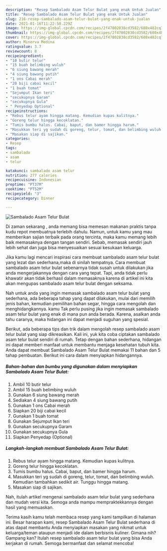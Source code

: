 ```yaml
---
description: "Resep Sambalado Asam Telur Bulat yang enak Untuk Jualan"
title: "Resep Sambalado Asam Telur Bulat yang enak Untuk Jualan"
slug: 216-resep-sambalado-asam-telur-bulat-yang-enak-untuk-jualan
date: 2021-01-16T11:22:58.229Z
image: https://img-global.cpcdn.com/recipes/2f47802838cd3582/680x482cq70/sambalado-asam-telur-bulat-foto-resep-utama.jpg
thumbnail: https://img-global.cpcdn.com/recipes/2f47802838cd3582/680x482cq70/sambalado-asam-telur-bulat-foto-resep-utama.jpg
cover: https://img-global.cpcdn.com/recipes/2f47802838cd3582/680x482cq70/sambalado-asam-telur-bulat-foto-resep-utama.jpg
author: Minerva Medina
ratingvalue: 3.7
reviewcount: 8
recipeingredient:
- "10 butir telur"
- "15 buah belimbing wuluh"
- "6 siung bawang merah"
- "4 siung bawang putih"
- "1 ons Cabai merah"
- "20 biji cabai kecil"
- "1 buah tomat"
- "Sejumput Ikan teri"
- "secukupnya Garam"
- "secukupnya Gula"
- " Penyedap Optional"
recipeinstructions:
- "Rebus telur ayam hingga matang. Kemudian kupas kulitnya."
- "Goreng telur hingga kecoklatan."
- "Tumis bumbu halus. Cabai, baput, dan bamer hingga harum."
- "Masukkan teri yg sudah di goreng, telur, tomat, dan belimbing wuluh. Kemudian tambahkan sedikit air. Tunggu hingga matang."
- "Masakan siap di sajikan."
categories:
- Resep
tags:
- sambalado
- asam
- telur

katakunci: sambalado asam telur 
nutrition: 277 calories
recipecuisine: Indonesian
preptime: "PT37M"
cooktime: "PT52M"
recipeyield: "3"
recipecategory: Dinner

---
```



![Sambalado Asam Telur Bulat](https://img-global.cpcdn.com/recipes/2f47802838cd3582/680x482cq70/sambalado-asam-telur-bulat-foto-resep-utama.jpg)

Di zaman  sekarang , anda memang bisa memesan makanan praktis tanpa kudu repot membuatnya terlebih dahulu. Namun, untuk kamu yang mau memberikan sajian terbaik pada orang tercinta, maka kamu memang lebih baik memasaknya dengan tangan sendiri. Sebab, memasak sendiri jauh lebih sehat dan juga bisa menyesuaikan sesuai kesukaan keluarga.

Jika kamu lagi mencari inspirasi cara membuat sambalado asam telur bulat yang lezat dan sederhana,maka di sinilah tempatnya. Cara membuat sambalado asam telur bulat  sebenarnya tidak susah untuk dilakukan jika anda mengerjakannya dengan cara yang tepat. Tapi, anda tidak perlu khawatir akan tidak berhasil dalam memasaknya 
karena di artikel ini kita akan mengupas sambalado asam telur bulat dengan seksama.  



Nah untuk anda yang ingin memasak sambalado asam telur bulat yang sederhana, ada beberapa tahap yang dapat dilakukan, mulai dari memilih jenis bahan, kemudian pemilihan bahan segar, hingga cara mengolah dan menghidangkannya. kamu Tak perlu pusing jika ingin memasak sambalado asam telur bulat yang enak di mana pun anda berada. Karena, asalkan anda  tahu caranya, maka hidangan ini dapat menjadi suguhan yang spesial.

Berikut, ada beberapa tips dan trik dalam mengolah resep sambalado asam telur bulat yang siap dikreasikan. Kali ini, yuk kita coba ciptakan sambalado asam telur bulat sendiri di rumah. Tetap dengan bahan sederhana, hidangan ini dapat memberi manfaat untuk membantu menjaga kesehatan tubuh kita. Anda dapat membuat Sambalado Asam Telur Bulat memakai 11 bahan dan 5 tahap pembuatan. Berikut ini cara dalam menyiapkan hidangannya.

<!--inarticleads1-->

##### Bahan-bahan dan bumbu yang digunakan dalam menyiapkan Sambalado Asam Telur Bulat:

1. Ambil 10 butir telur
1. Ambil 15 buah belimbing wuluh
1. Gunakan 6 siung bawang merah
1. Sediakan 4 siung bawang putih
1. Gunakan 1 ons Cabai merah
1. Siapkan 20 biji cabai kecil
1. Gunakan 1 buah tomat
1. Gunakan Sejumput Ikan teri
1. Gunakan secukupnya Garam
1. Gunakan secukupnya Gula
1. Siapkan  Penyedap (Optional)




<!--inarticleads2-->

##### Langkah-langkah membuat Sambalado Asam Telur Bulat:

1. Rebus telur ayam hingga matang. Kemudian kupas kulitnya.
1. Goreng telur hingga kecoklatan.
1. Tumis bumbu halus. Cabai, baput, dan bamer hingga harum.
1. Masukkan teri yg sudah di goreng, telur, tomat, dan belimbing wuluh. Kemudian tambahkan sedikit air. Tunggu hingga matang.
1. Masakan siap di sajikan.




Nah, itulah artikel mengenai  sambalado asam telur bulat  yang sederhana dan mudah versi kita. Semoga anda mampu mempraktekkannya dengan hasil yang memuaskan. 

Terima kasih kamu telah membaca resep yang kami tampilkan di halaman ini. Besar harapan kami, resep  Sambalado Asam Telur Bulat sederhana di atas dapat membantu Anda menyiapkan masakan yang nikmat untuk keluarga/teman ataupun menjadi ide dalam berbisnis kuliner. Gimana nih? Gampang kan? Itulah resep sambalado asam telur bulat yang bisa Anda kerjakan di rumah. Semoga bermanfaat dan selamat mencoba!

